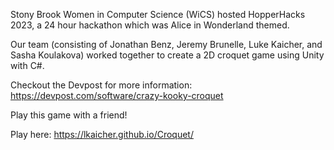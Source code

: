 Stony Brook Women in Computer Science (WiCS) hosted HopperHacks 2023, a 24 hour hackathon which was Alice in Wonderland themed. 

Our team (consisting of Jonathan Benz, Jeremy Brunelle, Luke Kaicher, and Sasha Koulakova) worked together to create a 2D croquet game using Unity with C#. 

Checkout the Devpost for more information: https://devpost.com/software/crazy-kooky-croquet

Play this game with a friend! 

Play here: https://lkaicher.github.io/Croquet/
